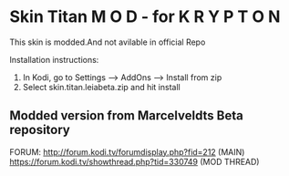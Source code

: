 # Skin Titan M O D - for K R Y P T O N
This skin is modded.And not avilable in official Repo

Installation instructions:
 1. In Kodi, go to Settings --> AddOns --> Install from zip
 2. Select skin.titan.leiabeta.zip	and hit install


## Modded version from Marcelveldts Beta repository

FORUM:	http://forum.kodi.tv/forumdisplay.php?fid=212 (MAIN)
		https://forum.kodi.tv/showthread.php?tid=330749 (MOD THREAD)
